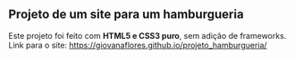 ## Projeto de um site para um hamburgueria


Este projeto foi feito com __HTML5 e CSS3 puro__, sem adição de frameworks.
Link para o site: https://giovanaflores.github.io/projeto_hamburgueria/
